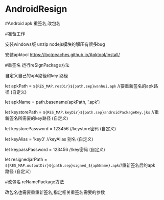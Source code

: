 # AndroidResign
#Android apk 重签名,改包名

#准备工作

安装windows版 unzip nodejs模块的解压有很多bug

安装apktool https://ibotpeaches.github.io/Apktool/install/

#重签名 运行reSignPackage方法 

自定义自己的apk路径和key 路径

let apkPath = `${RES_MAP.resDir}${path.sep}wanhui.apk` //要重新签名的apk路径 (自定义) 

let apkName = path.basename(apkPath, '.apk')

let keystorePath = `${RES_MAP.keyDir}${path.sep}androidPackageKey.jks` //重新签名所需要的key路径 (自定义)

let keystorePassword = 123456 //keystore密码 (自定义)

let keyAlias = 'key0' //keyAlias 别名 (自定义)

let keypassPassword = 123456 //key密码 (自定义)

let resignedjarPath = `${RES_MAP.outputDir}${path.sep}signed_${apkName}.apk`//重新签名后的apk路径 (自定义)

#改包名 reNamePackage方法

改包名也需要重重新签名,指定相关重签名需要的参数
